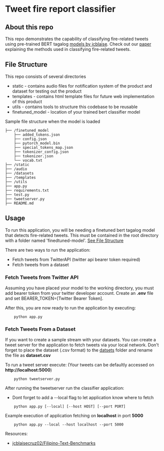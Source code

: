 # Tweet fire report classifier
## About this repo
This repo demonstrates the capability of classifying fire-related tweets using pre-trained BERT tagalog [models by jcblaise](https://huggingface.co/jcblaise).
Check out our [paper](https://ieeexplore.ieee.org/document/9731956) explaining the methods used in classifying fire-related tweets.
## File Structure
This repo consists of several directories
* static - contains audio files for notification system of the product and dataset for testing out the product
* templates - contains html template files for future web implementation of this product
* utils - contains tools to structure this codebase to be reusable
* finetuned_model - location of your trained bert classifier model

Sample file structure when the model is loaded
```
├── /finetuned_model
    ├── added_tokens.json
    ├── config.json
    ├── pytorch_model.bin
    ├── special_tokens_map.json
    ├── tokenizer_config.json
    ├── tokenizer.json
    └── vocab.txt
├── /static
├── /audio
├── /datasets
├── /templates
├── /utils
├── app.py
├── requirements.txt
├── test.py
├── tweetserver.py
├── README.md

```

## Usage
To run this application, you will be needing a finetuned bert tagalog model that detects fire-related tweets. This must be contained in the root directory with a folder named 'finedtuned-model'. [See File Structure](#file-structure)

There are two ways to run the application:
- Fetch tweets from TwitterAPI (twitter api bearer token required)
- Fetch tweets from a dataset

### Fetch Tweets from Twitter API
Assuming you have placed your model to the working directory, you must add bearer token from your twitter developer account. Create an **.env** file and set BEARER_TOKEN=[Twitter Bearer Token].

After this, you are now ready to run the application by executing:

```
    python app.py
```
### Fetch Tweets From a Dataset
If you want to create a sample stream with your datasets. You can create a tweet server for the application to fetch tweets via your local network. Don't forget to place the dataset (.csv format) to the [datsets](#file-structure) folder and rename the file as **dataset.csv**

To run a tweet server execute:
(Your tweets can be defaultly accessed on **http://localhost:5000**)
```
    python tweetserver.py
```
After running the tweetserver run the classifier application:
- Dont forget to add a --local flag to let application know where to fetch

```
    python app.py [--local] [--host HOST] [--port PORT] 
```
Example execution of application fetching on **localhost** in port **5000**
```
    python app.py --local --host localhost --port 5000
```

Resources:
* [jcblaisecruz02/Filipino-Text-Benchmarks](https://github.com/jcblaisecruz02/Filipino-Text-Benchmarks)
